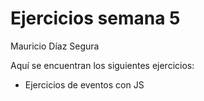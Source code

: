 # Ejercicios semana 5

Mauricio Díaz Segura

Aquí se encuentran los siguientes ejercicios:

* Ejercicios de eventos con JS
